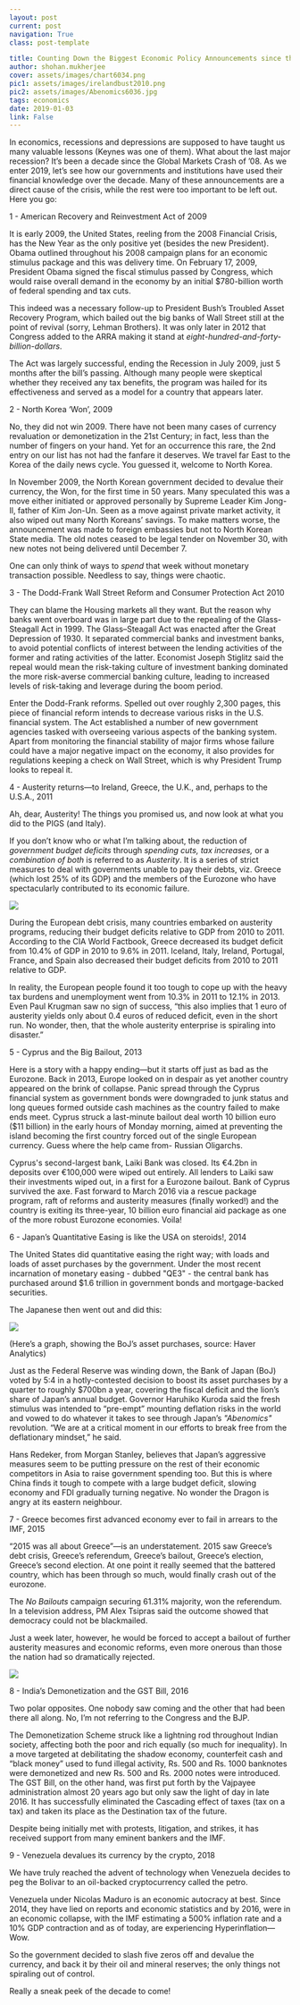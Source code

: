 ```yaml
---
layout: post
current: post
navigation: True
class: post-template

title: Counting Down the Biggest Economic Policy Announcements since the 2008 Financial Crash
author: shohan.mukherjee
cover: assets/images/chart6034.png
pic1: assets/images/irelandbust2010.png
pic2: assets/images/Abenomics6036.jpg
tags: economics
date: 2019-01-03
link: False
---
```

In economics, recessions and depressions are supposed to have taught us many valuable lessons (Keynes was one of them). What about the last major recession? It’s been a decade since the Global Markets Crash of ’08. As we enter 2019, let’s see how our governments and institutions have used their financial knowledge over the decade. Many of these announcements are a direct cause of the crisis, while the rest were too important to be left out. Here you go:

1 - American Recovery and Reinvestment Act of 2009

It is early 2009, the United States, reeling from the 2008 Financial Crisis, has the New Year as the only positive yet (besides the new President). Obama outlined throughout his 2008 campaign plans for an economic stimulus package and this was delivery time. On February 17, 2009, President Obama signed the fiscal stimulus passed by Congress, which would raise overall demand in the economy by an initial $780-billion worth of federal spending and tax cuts.

This indeed was a necessary follow-up to President Bush’s Troubled Asset Recovery Program, which bailed out the big banks of Wall Street still at the point of revival (sorry, Lehman Brothers). It was only later in 2012 that Congress added to the ARRA making it stand at <i>eight-hundred-and-forty-billion-dollars</i>.

The Act was largely successful, ending the Recession in July 2009, just 5 months after the bill’s passing. Although many people were skeptical whether they received any tax benefits, the program was hailed for its effectiveness and served as a model for a country that appears later.

2 - North Korea ‘Won’, 2009

No, they did not win 2009. There have not been many cases of currency revaluation or demonetization in the 21st Century; in fact, less than the number of fingers on your hand. Yet for an occurrence this rare, the 2nd entry on our list has not had the fanfare it deserves. We travel far East to the Korea of the daily news cycle. You guessed it, welcome to North Korea.

In November 2009, the North Korean government decided to devalue their currency, the Won, for the first time in 50 years. Many speculated this was a move either initiated or approved personally by Supreme Leader Kim Jong-Il, father of Kim Jon-Un. Seen as a move against private market activity, it also wiped out many North Koreans’ savings. To make matters worse, the announcement was made to foreign embassies but not to North Korean State media. The old notes ceased to be legal tender on November 30, with new notes not being delivered until December 7.

One can only think of ways to <i>spend</i> that week without monetary transaction possible. Needless to say, things were chaotic.

3 - The Dodd-Frank Wall Street Reform and Consumer Protection Act 2010

They can blame the Housing markets all they want. But the reason why banks went overboard was in large part due to the repealing of the Glass-Steagall Act in 1999. The Glass–Steagall Act was enacted after the Great Depression of 1930. It separated commercial banks and investment banks, to avoid potential conflicts of interest between the lending activities of the former and rating activities of the latter. Economist Joseph Stiglitz said the repeal would mean the risk-taking culture of investment banking dominated the more risk-averse commercial banking culture, leading to increased levels of risk-taking and leverage during the boom period.

Enter the Dodd-Frank reforms. Spelled out over roughly 2,300 pages, this piece of financial reform intends to decrease various risks in the U.S. financial system. The Act established a number of new government agencies tasked with overseeing various aspects of the banking system. Apart from monitoring the financial stability of major firms whose failure could have a major negative impact on the economy, it also provides for regulations keeping a check on Wall Street, which is why President Trump looks to repeal it.

4 - Austerity returns—to Ireland, Greece, the U.K., and, perhaps to the U.S.A., 2011

Ah, dear, Austerity! The things you promised us, and now look at what you did to the PIGS (and Italy).

If you don’t know who or what I’m talking about, the reduction of <i>government budget deficits</i> through <i>spending cuts, tax increases,</i> or a <i>combination of both</i> is referred to as <em>Austerity</em>. It is a series of strict measures to deal with governments unable to pay their debts, viz. Greece (which lost 25% of its GDP) and the members of the Eurozone who have spectacularly contributed to its economic failure.

<img src="{{ site.baseurl }}{{ page.pic1 }}">

During the European debt crisis, many countries embarked on austerity programs, reducing their budget deficits relative to GDP from 2010 to 2011. According to the CIA World Factbook, Greece decreased its budget deficit from 10.4% of GDP in 2010 to 9.6% in 2011. Iceland, Italy, Ireland, Portugal, France, and Spain also decreased their budget deficits from 2010 to 2011 relative to GDP.

In reality, the European people found it too tough to cope up with the heavy tax burdens and unemployment went from 10.3% in 2011 to 12.1% in 2013. Even Paul Krugman saw no sign of success, “this also implies that 1 euro of austerity yields only about 0.4 euros of reduced deficit, even in the short run. No wonder, then, that the whole austerity enterprise is spiraling into disaster.”

5 - Cyprus and the Big Bailout, 2013

Here is a story with a happy ending―but it starts off just as bad as the Eurozone. Back in 2013, Europe looked on in despair as yet another country appeared on the brink of collapse. Panic spread through the Cyprus financial system as government bonds were downgraded to junk status and long queues formed outside cash machines as the country failed to make ends meet. Cyprus struck a last-minute bailout deal worth 10 billion euro ($11 billion) in the early hours of Monday morning, aimed at preventing the island becoming the first country forced out of the single European currency. Guess where the help came from- Russian Oligarchs.

Cyprus's second-largest bank, Laiki Bank was closed. Its €4.2bn in deposits over €100,000 were wiped out entirely. All lenders to Laiki saw their investments wiped out, in a first for a Eurozone bailout. Bank of Cyprus survived the axe. Fast forward to March 2016 via a rescue package program, raft of reforms and austerity measures (finally worked!)  and the country is exiting its three-year, 10 billion euro financial aid package as one of the more robust Eurozone economies. Voila!

6 - Japan’s Quantitative Easing is like the USA on steroids!,  2014

The United States did quantitative easing the right way; with loads and loads of asset purchases by the government. Under the most recent incarnation of monetary easing - dubbed "QE3" - the central bank has purchased around $1.6 trillion in government bonds and mortgage-backed securities.


The Japanese then went out and did this:  

<img src="{{ site.baseurl }}{{ page.pic2 }}">

(Here’s a graph, showing the BoJ’s asset purchases, source: Haver Analytics)

Just as the Federal Reserve was winding down, the Bank of Japan (BoJ) voted by 5:4 in a hotly-contested decision to boost its asset purchases by a quarter to roughly $700bn a year, covering the fiscal deficit and the lion’s share of Japan’s annual budget. Governor Haruhiko Kuroda said the fresh stimulus was intended to “pre-empt” mounting deflation risks in the world and vowed to do whatever it takes to see through Japan’s <i>"Abenomics"</i> revolution. “We are at a critical moment in our efforts to break free from the deflationary mindset,” he said.

Hans Redeker, from Morgan Stanley, believes that Japan’s aggressive measures seem to be putting pressure on the rest of their economic competitors in Asia to raise government spending too. But this is where China finds it tough to compete with a large budget deficit, slowing economy and FDI gradually turning negative. No wonder the Dragon is angry at its eastern neighbour.


7 - Greece becomes first advanced economy ever to fail in arrears to the IMF, 2015

“2015 was all about Greece”—is an understatement. 2015 saw Greece’s debt crisis, Greece’s referendum, Greece’s bailout, Greece’s election, Greece’s second election. At one point it really seemed that the battered country, which has been through so much, would finally crash out of the eurozone.

The <i>No Bailouts</i> campaign securing 61.31% majority, won the referendum. In a television address, PM Alex Tsipras said the outcome showed that democracy could not be blackmailed.

Just a week later, however, he would be forced to accept a bailout of further austerity measures and economic reforms, even more onerous than those the nation had so dramatically rejected.

<img src="{{ site.baseurl }}{{ page.cover }}">

8 - India’s Demonetization and the GST Bill, 2016

Two polar opposites. One nobody saw coming and the other that had been there all along. No, I’m not referring to the Congress and the BJP.

The Demonetization Scheme struck like a lightning rod throughout Indian society, affecting both the poor and rich equally (so much for inequality). In a move targeted at debilitating the shadow economy, counterfeit cash and “black money” used to fund illegal activity, Rs. 500 and Rs. 1000 banknotes were demonetized and new Rs. 500 and Rs. 2000 notes were introduced. The GST Bill, on the other hand, was first put forth by the Vajpayee administration almost 20 years ago but only saw the light of day in late 2016. It has successfully eliminated the Cascading effect of taxes (tax on a tax) and taken its place as the Destination tax of the future.

Despite being initially met with protests, litigation, and strikes, it has received support from many eminent bankers and the IMF.

9 - Venezuela devalues its currency by the crypto, 2018

We have truly reached the advent of technology when Venezuela decides to peg the Bolivar to an oil-backed cryptocurrency called the petro.

Venezuela under Nicolas Maduro is an economic autocracy at best. Since 2014, they have lied on reports and economic statistics and by 2016, were in an economic collapse, with the IMF estimating a 500% inflation rate and a 10% GDP contraction and as of today, are experiencing Hyperinflation—Wow.

So the government decided to slash five zeros off and devalue the currency, and back it by their oil and mineral reserves; the only things not spiraling out of control.

Really a sneak peek of the decade to come!

